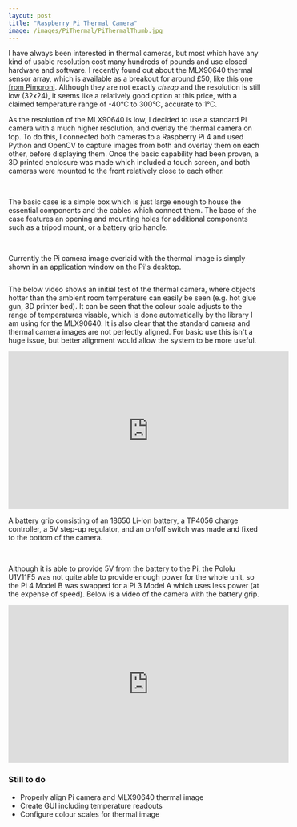 ```yaml
---
layout: post
title: "Raspberry Pi Thermal Camera"
image: /images/PiThermal/PiThermalThumb.jpg
---
```


I have always been interested in thermal cameras, but most which have any kind of usable resolution cost many hundreds of pounds and use closed hardware and software. I recently found out about the MLX90640 thermal sensor array, which is available as a breakout for around £50, like [this one from Pimoroni](https://shop.pimoroni.com/products/mlx90640-thermal-camera-breakout?variant=12536948654163). Although they are not exactly *cheap* and the resolution is still low (32x24), it seems like a relatively good option at this price, with a claimed temperature range of -40°C to 300°C, accurate to 1°C.

As the resolution of the MLX90640 is low, I decided to use a standard Pi camera with a much higher resolution, and overlay the thermal camera on top. To do this, I connected both cameras to a Raspberry Pi 4 and used Python and OpenCV to capture images from both and overlay them on each other, before displaying them. Once the basic capability had been proven, a 3D printed enclosure was made which included a touch screen, and both cameras were mounted to the front relatively close to each other.

<img src="/images/PiThermal/PiThermal1CADInside.png" alt="" class="inline">
<img src="/images/PiThermal/PiThermal1Fiso.jpg" alt="" class="inline">

The basic case is a simple box which is just large enough to house the essential components and the cables which connect them. The base of the case features an opening and mounting holes for additional components such as a tripod mount, or a battery grip handle.

<img src="/images/PiThermal/PiThermalUiso.jpg" alt="" class="inline">
<img src="/images/PiThermal/PiThermal1HandleCAD.png" alt="" class="inline">

Currently the Pi camera image overlaid with the thermal image is simply shown in an application window on the Pi's desktop.

<img src="/images/PiThermal/PiThermal1Rear.jpg" alt="" class="inline">

The below video shows an initial test of the thermal camera, where objects hotter than the ambient room temperature can easily be seen (e.g. hot glue gun, 3D printer bed). It can be seen that the colour scale adjusts to the range of temperatures visable, which is done automatically by the library I am using for the MLX90640. It is also clear that the standard camera and thermal camera images are not perfectly aligned. For basic use this isn't a huge issue, but better alignment would allow the system to be more useful.

<div class="video-container">
<iframe width="560" height="315" src="https://www.youtube.com/embed/OEY9zav8iLk" title="YouTube video player" frameborder="0" allow="accelerometer; autoplay; clipboard-write; encrypted-media; gyroscope; picture-in-picture" allowfullscreen></iframe>
</div>

A battery grip consisting of an 18650 Li-Ion battery, a TP4056 charge controller, a 5V step-up regulator, and an on/off switch was made and fixed to the bottom of the camera. 

<img src="/images/PiThermal/handheldiso.jpg" alt="" class="inline">
<img src="/images/PiThermal/handheldgrip.jpg" alt="" class="inline">

Although it is able to provide 5V from the battery to the Pi, the Pololu U1V11F5 was not quite able to provide enough power for the whole unit, so the Pi 4 Model B was swapped for a Pi 3 Model A which uses less power (at the expense of speed). Below is a video of the camera with the battery grip.

<div class="video-container">
<iframe width="560" height="315" src="https://www.youtube.com/embed/EsD35HSMCoE" title="YouTube video player" frameborder="0" allow="accelerometer; autoplay; clipboard-write; encrypted-media; gyroscope; picture-in-picture" allowfullscreen></iframe>
</div>
  
### Still to do

* Properly align Pi camera and MLX90640 thermal image
* Create GUI including temperature readouts
* Configure colour scales for thermal image
